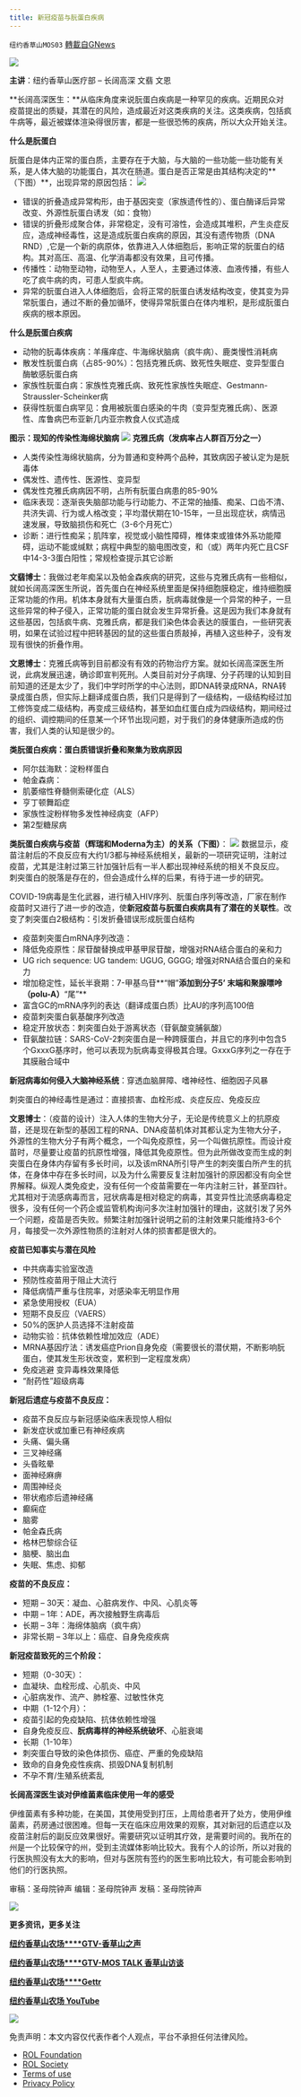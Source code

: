```yaml
---
title: 新冠疫苗与朊蛋白疾病
---
```

`纽约香草山MOS03` [轉載自GNews](https://gnews.org/zh-hans/1764210/)

![](https://assets.gnews.org/wp-content/uploads/2021/12/logo-5-768x103-15.jpg)

**主讲**：纽约香草山医疗部 – 长阔高深  文翡  文恩

**长阔高深医生：**从临床角度来说朊蛋白疾病是一种罕见的疾病。近期民众对疫苗提出的质疑，其潜在的风险，造成最近对这类疾病的关注。这类疾病，包括疯牛病等，最近被媒体渲染得很厉害，都是一些很恐怖的疾病，所以大众开始关注。

**什么是朊蛋白**

朊蛋白是体内正常的蛋白质，主要存在于大脑，与大脑的一些功能一些功能有关系，是人体大脑的功能蛋白，其次在肠道。蛋白是否正常是由其结构决定的**（下图）**，出现异常的原因包括：
![](https://assets.gnews.org/wp-content/uploads/2021/12/image-887.png)
- 错误的折叠造成异常构形，由于基因突变（家族遗传性的）、蛋白酶译后异常改变、外源性朊蛋白诱发（如：食物）
- 错误的折叠形成聚合体，非常稳定，没有可溶性，会造成其堆积，产生炎症反应，造成神经毒性，这是造成朊蛋白疾病的原因，其没有遗传物质（DNA  RND）,它是一个新的病原体，依靠进入人体细胞后，影响正常的朊蛋白的结构。其对高压、高温、化学消毒都没有效果，且可传播。
- 传播性：动物至动物，动物至人，人至人，主要通过体液、血液传播，有些人吃了疯牛病的肉，可患人型疯牛病。
- 异常的朊蛋白进入人体细胞后，会将正常的朊蛋白诱发结构改变，使其变为异常朊蛋白，通过不断的叠加循环，使得异常朊蛋白在体内堆积，是形成朊蛋白疾病的根本原因。


**什么是朊蛋白疾病**

- 动物的朊毒体疾病：羊瘙痒症、牛海绵状脑病（疯牛病）、鹿类慢性消耗病
- 散发性朊蛋白病（占85-90%）：包括克雅氏病、致死性失眠症、变异型蛋白酶敏感朊蛋白病
- 家族性朊蛋白病：家族性克雅氏病、致死性家族性失眠症、Gestmann-Straussler-Scheinker病
- 获得性朊蛋白病罕见：食用被朊蛋白感染的牛肉（变异型克雅氏病）、医源性、库鲁病巴布亚新几内亚宗教食人仪式造成


**图示：现知的传染性海绵状脑病**
![](https://assets.gnews.org/wp-content/uploads/2021/12/image-888.png)
**克雅氏病（发病率占人群百万分之一）**

- 人类传染性海绵状脑病，分为普通和变种两个品种，其致病因子被认定为是朊毒体
- 偶发性、遗传性、医源性、变异型
- 偶发性克雅氏病病因不明，占所有朊蛋白病患的85-90%
- 临床表现：逐渐丧失脑部功能与行动能力、不正常的抽搐、痴呆、口齿不清、共济失调、行为或人格改变；平均潜伏期在10-15年，一旦出现症状，病情迅速发展，导致脑损伤和死亡（3-6个月死亡）
- 诊断：进行性痴呆；肌阵挛，视觉或小脑性障碍，椎体束或锥体外系功能障碍，运动不能或缄默；病程中典型的脑电图改变，和（或）两年内死亡且CSF中14-3-3蛋白阳性；常规检查提示其它诊断


**文翡博士**：我做过老年痴呆以及帕金森疾病的研究，这些与克雅氏病有一些相似，就如长阔高深医生所说，首先蛋白在神经系统里面是保持细胞膜稳定，维持细胞膜正常功能的作用。机体本身就有大量蛋白质，朊病毒就像是一个异常的种子，一旦这些异常的种子侵入，正常功能的蛋白就会发生异常折叠。这是因为我们本身就有这些基因，包括疯牛病、克雅氏病，都是我们染色体会表达的膜蛋白，一些研究表明，如果在试验过程中把转基因的鼠的这些蛋白质敲掉，再植入这些种子，没有发现有很快的折叠作用。

**文恩博士**：克雅氏病等到目前都没有有效的药物治疗方案。就如长阔高深医生所说，此病发展迅速，确诊即宣判死刑。人类目前对分子病理、分子药理的认知到目前知道的还是太少了，我们中学时所学的中心法则，即DNA转录成RNA，RNA转录成蛋白质，但实际上翻译成蛋白质，我们只是得到了一级结构，一级结构经过加工修饰变成二级结构，再变成三级结构，甚至如血红蛋白成为四级结构，期间经过的组织、调控期间的任意某一个环节出现问题，对于我们的身体健康所造成的伤害，我们人类的认知是很少的。

**类朊蛋白疾病：蛋白质错误折叠和聚集为致病原因**

- 阿尔兹海默：淀粉样蛋白
- 帕金森病：
- 肌萎缩性脊髓侧索硬化症（ALS）
- 亨丁顿舞蹈症
- 家族性淀粉样物多发性神经病变（AFP）
- 第2型糖尿病


**类朊蛋白疾病与疫苗（辉瑞和Moderna为主）的关系（下图）**：
![](https://assets.gnews.org/wp-content/uploads/2021/12/image-889.png)
数据显示，疫苗注射后的不良反应有大约1/3都与神经系统相关，最新的一项研究证明，注射过疫苗，尤其是注射过第三针加强针后有一半人都出现神经系统的相关不良反应。 刺突蛋白的脱落是存在的，但会造成什么样的后果，有待于进一步的研究。

COVID-19病毒是生化武器，进行植入HIV序列、朊蛋白序列等改造，厂家在制作疫苗时又进行了进一步的改造，使**新冠疫苗与朊蛋白疾病具有了潜在的关联性**。改变了刺突蛋白2极结构：引发折叠错误形成朊蛋白结构

- 疫苗刺突蛋白mRNA序列改造：
- 降低免疫原性：尿苷酸替换成甲基甲尿苷酸，增强对RNA结合蛋白的亲和力
- UG rich sequence: UG tandem: UGUG, GGGG; 增强对RNA结合蛋白的亲和力
- 增加稳定性，延长半衰期：7-甲基鸟苷**“帽”**添加到分子5’ 末端和聚腺嘌呤（polu-A）**“尾”**
- 富含GC的mRNA序列的表达（翻译成蛋白质）比AU的序列高100倍
- 疫苗刺突蛋白氨基酸序列改造
- 稳定开放状态：刺突蛋白处于游离状态（苷氨酸变脯氨酸）
- 苷氨酸拉链：SARS-CoV-2刺突蛋白是一种跨膜蛋白，并且它的序列中包含5个GxxxG基序时，他可以表现为朊病毒变得极其合理。GxxxG序列之一存在于其膜融合域中


**新冠病毒如何侵入大脑神经系统**：穿透血脑屏障、嗜神经性、细胞因子风暴

刺突蛋白的神经毒性是通过：直接损害、血栓形成、炎症反应、免疫反应

**文恩博士**：（疫苗的设计）注入人体的生物大分子，无论是传统意义上的抗原疫苗，还是现在新型的基因工程的RNA、DNA疫苗机体对其都认定为生物大分子，外源性的生物大分子有两个概念，一个叫免疫原性，另一个叫做抗原性。而设计疫苗时，尽量要让疫苗的抗原性增强，降低其免疫原性。但为此所做改变而生成的刺突蛋白在身体内存留有多长时间，以及该mRNA所引导产生的刺突蛋白所产生的抗体，在身体中存在多长时间，以及为什么需要反复注射加强针的原因都没有向全世界解释。纵观人类免疫史，没有任何一个疫苗需要在一年内注射三针，甚至四针。尤其相对于流感病毒而言，冠状病毒是相对稳定的病毒，其变异性比流感病毒稳定很多，没有任何一个药企或监管机构询问多次注射加强针的理由，这就引发了另外一个问题，疫苗是否失败。频繁注射加强针说明之前的注射效果只能维持3-6个月，每接受一次外源性物质的注射对人体的损害都是很大的。

**疫苗已知事实与潜在风险**

- 中共病毒实验室改造
- 预防性疫苗用于阻止大流行
- 降低病情严重与住院率，对感染率无明显作用
- 紧急使用授权（EUA）
- 短期不良反应（VAERS）
- 50%的医护人员选择不注射疫苗
- 动物实验：抗体依赖性增加效应（ADE）
- MRNA基因疗法：诱发癌症Prion自身免疫（需要很长的潜伏期，不断影响朊蛋白，使其发生形状改变，累积到一定程度发病）
- 免疫逃避 变异毒株效果降低
- “耐药性”超级病毒


**新冠后遗症与疫苗不良反应：**

- 疫苗不良反应与新冠感染临床表现惊人相似
- 新发症状或加重已有神经疾病
- 头痛、偏头痛
- 三叉神经痛
- 头昏眩晕
- 面神经麻痹
- 周围神经炎
- 带状疱疹后遗神经痛
- 癫痫症
- 脑雾
- 帕金森氏病
- 格林巴黎综合征
- 脑梗、脑出血
- 失眠、焦虑、抑郁


**疫苗的不良反应：**

- 短期 – 30天：凝血、心脏病发作、中风、心肌炎等
- 中期 – 1年：ADE，再次接触野生病毒后
- 长期 – 3年：海绵体脑病（疯牛病）
- 非常长期 – 3年以上：癌症、自身免疫疾病


**新冠疫苗致死的三个阶段：**

- 短期（0-30天）：
- 血凝块、血栓形成、心肌炎、中风
- 心脏病发作、流产、肺栓塞、过敏性休克
- 中期（1-12个月）：
- 疫苗引起的免疫缺陷、抗体依赖性增强
- 自身免疫反应、**朊病毒样的神经系统破坏**、心脏衰竭
- 长期（1-10年）
- 刺突蛋白导致的染色体损伤、癌症、严重的免疫缺陷
- 致命的自身免疫性疾病、损毁DNA复制机制
- 不孕不育/生殖系统紊乱


**长阔高深医生谈对伊维菌素临床使用一年的感受**

伊维菌素有多种功能，在美国，其使用受到打压，上周给患者开了处方，使用伊维菌素，药房通过很困难。但每一天在临床应用效果的观察，其对新冠的后遗症以及疫苗注射后的副反应效果很好。需要研究以证明其疗效，是需要时间的。我所在的州是一个比较保守的州，受到主流媒体影响比较大。我有个人的诊所，所以对我的行医执照没有太大的影响，但对与医院有签约的医生影响比较大，有可能会影响到他们的行医执照。

审稿：圣母院钟声
编辑：圣母院钟声
发稿：圣母院钟声

![](https://assets.gnews.org/wp-content/uploads/2021/12/Dec.png)

**更多资讯，更多关注**

[**纽约香草山农场****GTV-香草山之声**](https://gtv.org/user/5ffbdcd7f579a75e0bd123e6)

[**纽约香草山农场****GTV-MOS TALK 香草山访谈**](https://gtv.org/user/5e9dcdd50dbf207957d89bcd)

[**纽约香草山农场****Gettr**](https://www.gettr.com/user/himalaya_mos)

[**纽约香草山农场 YouTube**](https://www.youtube.com/channel/UCSLHrqs6Pil7V-_jOuZVVgg)

![](https://assets.gnews.org/wp-content/uploads/2021/12/logo-5-768x103-15.jpg)



 

免责声明：本文内容仅代表作者个人观点，平台不承担任何法律风险。

- [ROL Foundation](https://rolfoundation.org/)
- [ROL Society](https://rolsociety.org/)
- [Terms of use](https://gnews.org/terms-of-use-3/)
- [Privacy Policy](https://gnews.org/privacy-policy/)
